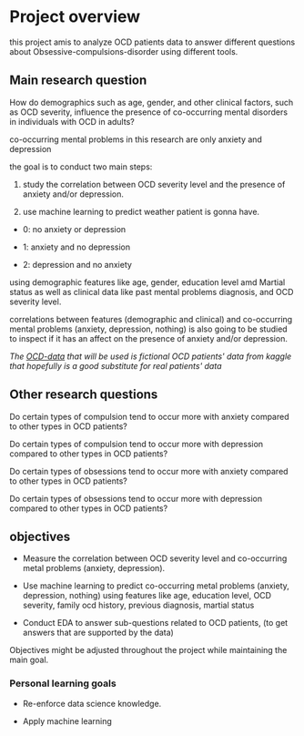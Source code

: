 # Project overview

this project amis to analyze OCD patients data to answer different questions about Obsessive-compulsions-disorder using different tools.

## Main research question

How do demographics such as age, gender, and other clinical factors, such as OCD severity, influence the presence of co-occurring mental disorders in individuals with OCD in adults?

co-occurring mental problems in this research are only anxiety and depression

the goal is to conduct two main steps:

1. study the correlation between OCD severity level and the presence of anxiety and/or depression.

2. use machine learning to predict weather patient is gonna have.

* 0: no anxiety or depression

* 1: anxiety and no depression

* 2: depression and no anxiety

using demographic features like age, gender, education level amd Martial status as well as clinical data like past mental problems diagnosis, and OCD severity level.

correlations between features (demographic and clinical) and co-occurring mental problems (anxiety, depression, nothing) is also going to be studied to inspect if it has an affect on the presence of anxiety and/or depression.

_The [OCD-data](https://www.kaggle.com/datasets/ohinhaque/ocd-patient-dataset-demographics-and-clinical-data) that will be used is fictional OCD patients' data from kaggle that hopefully is a good substitute for real patients' data_

## Other research questions

Do certain types of compulsion tend to occur more with anxiety compared to other types in OCD patients?

Do certain types of compulsion tend to occur more with depression compared to other types in OCD patients?

Do certain types of obsessions tend to occur more with anxiety compared to other types in OCD patients?

Do certain types of obsessions tend to occur more with depression compared to other types in OCD patients?

## objectives

* Measure the correlation between OCD severity level and co-occurring metal problems (anxiety, depression).

* Use machine learning to predict co-occurring metal problems (anxiety, depression, nothing) using features like age, education level, OCD severity, family ocd history, previous diagnosis, martial status

* Conduct EDA to answer sub-questions related to OCD patients, (to get answers that  are supported by the data)

Objectives might be adjusted throughout the project while maintaining the main goal.

### Personal learning goals

* Re-enforce data science knowledge.

* Apply machine learning
